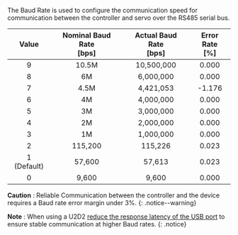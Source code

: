 The Baud Rate is used to configure the communication speed for communication between the controller and servo over the RS485 serial bus.

|      Value      |  Nominal Baud Rate<br>[bps]  | Actual Baud Rate<br>[bps] |  Error Rate<br>[%] |
|:---------------:|:---------------------:|:-------------------------:|:------------------:|
|        9        |         10.5M         |       10,500,000          |      0.000         |
|        8        |          6M           |        6,000,000          |      0.000         |
|        7        |         4.5M          |        4,421,053          |      -1.176        |
|        6        |          4M           |        4,000,000          |      0.000         |
|        5        |          3M           |        3,000,000          |      0.000         |
|        4        |          2M           |        2,000,000          |      0.000         |
|        3        |          1M           |        1,000,000          |      0.000         |
|        2        |        115,200        |         115,226           |      0.023         |
|    1 (Default)  |        57,600         |         57,613            |      0.023         |
|        0        |         9,600         |          9,600            |      0.000         |

**Caution** : Reliable Communication between the controller and the device requires a Baud rate error margin under 3%.
{: .notice--warning}

**Note** : When using a U2D2 [reduce the response latency of the USB port](/docs/en/software/dynamixel/dynamixel_wizard2/#graph-optimization) to ensure stable communication at higher Baud rates.
{: .notice}
